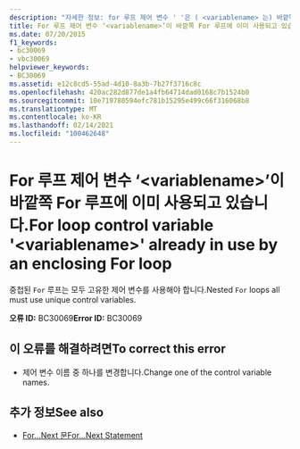 ```yaml
---
description: "자세한 정보: for 루프 제어 변수 ' '은 ( <variablename> 는) 바깥쪽 for 루프에 이미 사용 되 고 있습니다."
title: For 루프 제어 변수 ‘<variablename>’이 바깥쪽 For 루프에 이미 사용되고 있습니다.
ms.date: 07/20/2015
f1_keywords:
- bc30069
- vbc30069
helpviewer_keywords:
- BC30069
ms.assetid: e12c8cd5-55ad-4d10-8a3b-7b27f3716c8c
ms.openlocfilehash: 420ac282d877de1a4fb64714dad0168c7b1524b0
ms.sourcegitcommit: 10e719780594efc781b15295e499c66f316068b8
ms.translationtype: MT
ms.contentlocale: ko-KR
ms.lasthandoff: 02/14/2021
ms.locfileid: "100462648"
---
```

# <a name="for-loop-control-variable-variablename-already-in-use-by-an-enclosing-for-loop"></a><span data-ttu-id="82c7e-103">For 루프 제어 변수 ‘\<variablename>’이 바깥쪽 For 루프에 이미 사용되고 있습니다.</span><span class="sxs-lookup"><span data-stu-id="82c7e-103">For loop control variable '\<variablename>' already in use by an enclosing For loop</span></span>

<span data-ttu-id="82c7e-104">중첩된 `For` 루프는 모두 고유한 제어 변수를 사용해야 합니다.</span><span class="sxs-lookup"><span data-stu-id="82c7e-104">Nested `For` loops all must use unique control variables.</span></span>  
  
 <span data-ttu-id="82c7e-105">**오류 ID:** BC30069</span><span class="sxs-lookup"><span data-stu-id="82c7e-105">**Error ID:** BC30069</span></span>  
  
## <a name="to-correct-this-error"></a><span data-ttu-id="82c7e-106">이 오류를 해결하려면</span><span class="sxs-lookup"><span data-stu-id="82c7e-106">To correct this error</span></span>  
  
- <span data-ttu-id="82c7e-107">제어 변수 이름 중 하나를 변경합니다.</span><span class="sxs-lookup"><span data-stu-id="82c7e-107">Change one of the control variable names.</span></span>  
  
## <a name="see-also"></a><span data-ttu-id="82c7e-108">추가 정보</span><span class="sxs-lookup"><span data-stu-id="82c7e-108">See also</span></span>

- [<span data-ttu-id="82c7e-109">For...Next 문</span><span class="sxs-lookup"><span data-stu-id="82c7e-109">For...Next Statement</span></span>](../language-reference/statements/for-next-statement.md)
